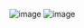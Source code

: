 ![image](https://user-images.githubusercontent.com/74452458/123850506-bc450280-d937-11eb-8168-03c4869ef18a.png)
![image](https://user-images.githubusercontent.com/74452458/123850546-cb2bb500-d937-11eb-8aa7-5d32015be8a0.png)
